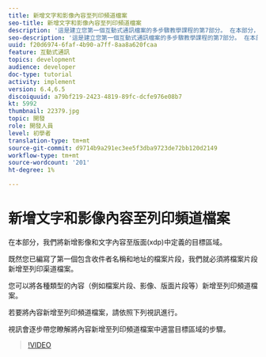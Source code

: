 ```yaml
---
title: 新增文字和影像內容至列印頻道檔案
seo-title: 新增文字和影像內容至列印頻道檔案
description: '這是建立您第一個互動式通訊檔案的多步驟教學課程的第7部分。 在本部分，我們將新增影像和文字內容至版面(xdp)中定義的目標區域。 '
seo-description: '這是建立您第一個互動式通訊檔案的多步驟教學課程的第7部分。 在本部分，我們將新增影像和文字內容至版面(xdp)中定義的目標區域。 '
uuid: f20d6974-6faf-4b90-a7ff-8aa8a620fcaa
feature: 互動式通訊
topics: development
audience: developer
doc-type: tutorial
activity: implement
version: 6.4,6.5
discoiquuid: a79bf219-2423-4819-89fc-dcfe976e08b7
kt: 5992
thumbnail: 22379.jpg
topic: 開發
role: 開發人員
level: 初學者
translation-type: tm+mt
source-git-commit: d9714b9a291ec3ee5f3dba9723de72bb120d2149
workflow-type: tm+mt
source-wordcount: '201'
ht-degree: 1%

---
```



# 新增文字和影像內容至列印頻道檔案

在本部分，我們將新增影像和文字內容至版面(xdp)中定義的目標區域。

既然您已編寫了第一個包含收件者名稱和地址的檔案片段，我們就必須將檔案片段新增至列印渠道檔案。

您可以將各種類型的內容（例如檔案片段、影像、版面片段等）新增至列印頻道檔案。

若要將內容新增至列印頻道檔案，請依照下列視訊進行。

視訊會逐步帶您瞭解將內容新增至列印頻道檔案中適當目標區域的步驟。

>[!VIDEO](https://video.tv.adobe.com/v/22379t2/?quality=9&learn=on)

